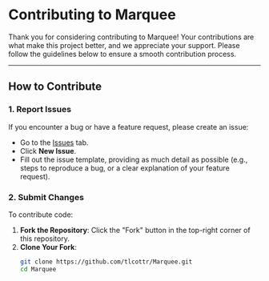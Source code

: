 # Contributing to Marquee

Thank you for considering contributing to Marquee! Your contributions are what make this project better, and we appreciate your support. Please follow the guidelines below to ensure a smooth contribution process.

---

## How to Contribute

### 1. Report Issues
If you encounter a bug or have a feature request, please create an issue:
- Go to the [Issues](https://github.com/tlcottr/Marquee/issues) tab.
- Click **New Issue**.
- Fill out the issue template, providing as much detail as possible (e.g., steps to reproduce a bug, or a clear explanation of your feature request).

### 2. Submit Changes
To contribute code:
1. **Fork the Repository**: Click the "Fork" button in the top-right corner of this repository.
2. **Clone Your Fork**:
   ```bash
   git clone https://github.com/tlcottr/Marquee.git
   cd Marquee
